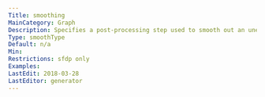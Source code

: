 ```yaml
---
Title: smoothing
MainCategory: Graph
Description: Specifies a post-processing step used to smooth out an uneven distribution of nodes.
Type: smoothType
Default: n/a
Min: 
Restrictions: sfdp only
Examples: 
LastEdit: 2018-03-28
LastEditor: generator
---
```



